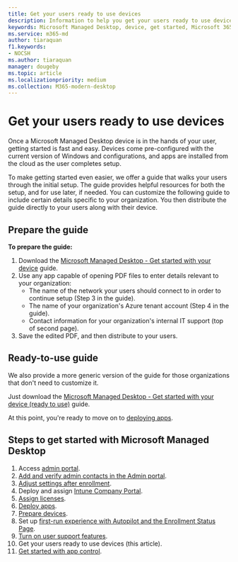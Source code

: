 ```yaml
---
title: Get your users ready to use devices
description: Information to help you get your users ready to use devices
keywords: Microsoft Managed Desktop, device, get started, Microsoft 365
ms.service: m365-md
author: tiaraquan
f1.keywords:
- NOCSH
ms.author: tiaraquan
manager: dougeby
ms.topic: article
ms.localizationpriority: medium
ms.collection: M365-modern-desktop
---
```


# Get your users ready to use devices

Once a Microsoft Managed Desktop device is in the hands of your user, getting started is fast and easy. Devices come pre-configured with the current version of Windows and configurations, and apps are installed from the cloud as the user completes setup.

To make getting started even easier, we offer a guide that walks your users through the initial setup. The guide provides helpful resources for both the setup, and for use later, if needed. You can customize the following guide to include certain details specific to your organization. You then distribute the guide directly to your users along with their device.

## Prepare the guide

**To prepare the guide:**

1. Download the [Microsoft Managed Desktop - Get started with your device](https://github.com/MicrosoftDocs/microsoft-365-docs/raw/public/microsoft-365/managed-desktop/get-started/downloads/microsoft-managed-desktop-user-guide-no-help-custom-v2.pdf) guide.
2. Use any app capable of opening PDF files to enter details relevant to your organization:
    - The name of the network your users should connect to in order to continue setup (Step 3 in the guide).
    - The name of your organization's Azure tenant account (Step 4 in the guide).
    - Contact information for your organization's internal IT support (top of second page).
3. Save the edited PDF, and then distribute to your users.

## Ready-to-use guide

We also provide a more generic version of the guide for those organizations that don't need to customize it.

Just download the [Microsoft Managed Desktop - Get started with your device (ready to use)](https://github.com/MicrosoftDocs/microsoft-365-docs/raw/public/microsoft-365/managed-desktop/get-started/downloads/microsoft-managed-desktop-user-guide-no-help-v2.pdf) guide.

At this point, you're ready to move on to [deploying apps](deploy-apps.md).

## Steps to get started with Microsoft Managed Desktop

1. Access [admin portal](access-admin-portal.md).
1. [Add and verify admin contacts in the Admin portal](add-admin-contacts.md).
1. [Adjust settings after enrollment](conditional-access.md).
1. Deploy and assign [Intune Company Portal](company-portal.md).
1. [Assign licenses](assign-licenses.md).
1. [Deploy apps](deploy-apps.md).
1. [Prepare devices](prepare-devices.md).
1. Set up [first-run experience with Autopilot and the Enrollment Status Page](esp-first-run.md).
1. [Turn on user support features](enable-support.md).
1. Get your users ready to use devices (this article).
1. [Get started with app control](get-started-app-control.md).
